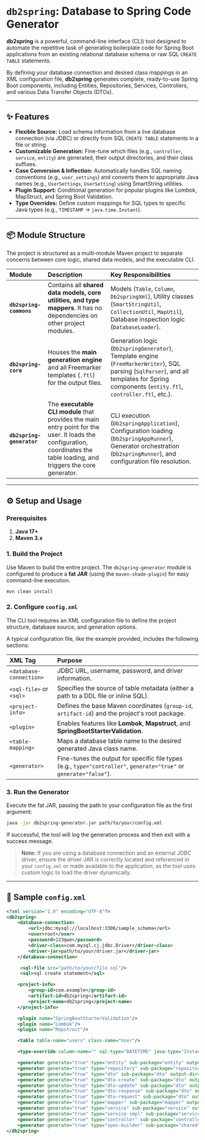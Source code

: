 # `db2spring`: Database to Spring Code Generator

**db2spring** is a powerful, command-line interface (CLI) tool designed to automate the repetitive task of generating boilerplate code for Spring Boot applications from an existing relational database schema or raw SQL `CREATE TABLE` statements.

By defining your database connection and desired class mappings in an XML configuration file, **db2spring** generates complete, ready-to-use Spring Boot components, including Entities, Repositories, Services, Controllers, and various Data Transfer Objects (DTOs).

-----

## ✨ Features

* **Flexible Source:** Load schema information from a live database connection (via JDBC) or directly from SQL `CREATE TABLE` statements in a file or string.
* **Customizable Generation:** Fine-tune which files (e.g., `controller`, `service`, `entity`) are generated, their output directories, and their class suffixes.
* **Case Conversion & Inflection:** Automatically handles SQL naming conventions (e.g., `user_settings`) and converts them to appropriate Java names (e.g., `UserSettings`, `UserSetting`) using SmartString utilities.
* **Plugin Support:** Conditional generation for popular plugins like Lombok, MapStruct, and Spring Boot Validation.
* **Type Overrides:** Define custom mappings for SQL types to specific Java types (e.g., `TIMESTAMP` -\> `java.time.Instant`).

-----

## 📦 Module Structure

The project is structured as a multi-module Maven project to separate concerns between core logic, shared data models, and the executable CLI.

| Module | Description | Key Responsibilities |
| :--- | :--- | :--- |
| **`db2spring-commons`** | Contains all **shared data models, core utilities, and type mappers**. It has no dependencies on other project modules. | Models (`Table`, `Column`, `Db2springXml`), Utility classes (`SmartStringUtil`, `CollectionUtil`, `MapUtil`), Database inspection logic (`DatabaseLoader`). |
| **`db2spring-core`** | Houses the **main generation engine** and all Freemarker templates (`.ftl`) for the output files. | Generation logic (`Db2springGenerator`), Template engine (`FreeMarkerWriter`), SQL parsing (`SqlParser`), and all templates for Spring components (`entity.ftl`, `controller.ftl`, etc.). |
| **`db2spring-generator`** | The **executable CLI module** that provides the main entry point for the user. It loads the configuration, coordinates the table loading, and triggers the core generator. | CLI execution (`Db2springApplication`), Configuration loading (`Db2springAppRunner`), Generator orchestration (`Db2springRunner`), and configuration file resolution. |

-----

## ⚙️ Setup and Usage

### Prerequisites

1.  **Java 17+**
2.  **Maven 3.x**

### 1\. Build the Project

Use Maven to build the entire project. The `db2spring-generator` module is configured to produce a **fat JAR** (using the `maven-shade-plugin`) for easy command-line execution.

```bash
mvn clean install
```

### 2\. Configure `config.xml`

The CLI tool requires an XML configuration file to define the project structure, database source, and generation options.

A typical configuration file, like the example provided, includes the following sections:

| XML Tag | Purpose |
| :--- | :--- |
| `<database-connection>` | JDBC URL, username, password, and driver information. |
| `<sql-file>` or `<sql>` | Specifies the source of table metadata (either a path to a DDL file or inline SQL). |
| `<project-info>` | Defines the base Maven coordinates (`group-id`, `artifact-id`) and the project's root package. |
| `<plugin>` | Enables features like **Lombok**, **Mapstruct**, and **SpringBootStarterValidation**. |
| `<table-mapping>` | Maps a database table name to the desired generated Java class name. |
| `<generator>` | Fine-tunes the output for specific file types (e.g., `type="controller"`, `generate="true"` or `generate="false"`). |

### 3\. Run the Generator

Execute the fat JAR, passing the path to your configuration file as the first argument:

```bash
java -jar db2spring-generator.jar path/to/your/config.xml
```

If successful, the tool will log the generation process and then exit with a success message.

> **Note:** If you are using a database connection and an external JDBC driver, ensure the driver JAR is correctly located and referenced in your `config.xml` or made available to the application, as the tool uses custom logic to load the driver dynamically.


-----

## 📄 Sample `config.xml`

```xml
<?xml version="1.0" encoding="UTF-8"?>
<db2spring>
    <database-connection>
        <url>jdbc:mysql://localhost:3306/sample_schema</url>
        <user>root</user>
        <password>123qwe</password>
        <driver-class>com.mysql.cj.jdbc.Driver</driver-class>
        <driver-jar>path/to/your/driver.jar</driver-jar>
    </database-connection>

     <sql-file src="path/to/your/file.sql"/>
     <sql>sql create statement</sql>

    <project-info>
        <group-id>com.example</group-id>
        <artifact-id>db2spring</artifact-id>
        <project-name>db2spring</project-name>
    </project-info>

    <plugin name="SpringBootStarterValidation"/>
    <plugin name="Lombok"/>
    <plugin name="Mapstruct"/>

    <table table-name="users" class-name="User"/>

    <type-override column-name="" sql-type="DATETIME" java-type="Instant"/>

    <generator generate="true" type="entity" sub-package="entity" output-dir="../src/main/java"/>
    <generator generate="true" type="repository" sub-package="repository" output-dir="../src/main/java"/>
    <generator generate="true" type="dto" sub-package="dto" output-dir="../src/main/java"/>
    <generator generate="true" type="dto-create" sub-package="dto" output-dir="../src/main/java"/>
    <generator generate="true" type="dto-update" sub-package="dto" output-dir="../src/main/java"/>
    <generator generate="true" type="dto-response" sub-package="dto" output-dir="../src/main/java"/>
    <generator generate="true" type="dto-request" sub-package="dto" output-dir="../src/main/java"/>
    <generator generate="true" type="mapper" sub-package="mapper" output-dir="../src/main/java"/>
    <generator generate="true" type="service" sub-package="service" output-dir="../src/main/java"/>
    <generator generate="true" type="service-impl" sub-package="service.impl" output-dir="../src/main/java"/>
    <generator generate="true" type="controller" sub-package="controller" output-dir="../src/main/java"/>
    <generator generate="true" type="spec-builder" sub-package="shared" output-dir="../src/main/java"/>
</db2spring>
```